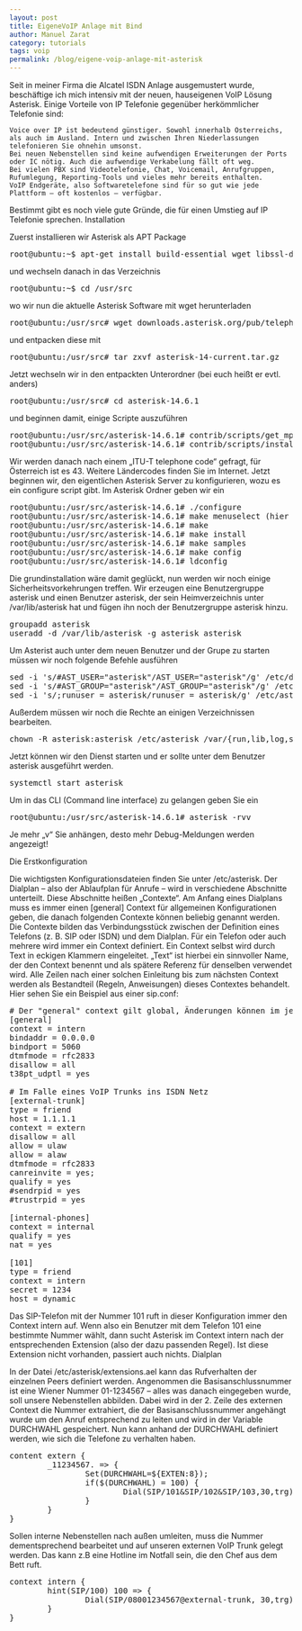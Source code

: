 ```yaml
---
layout: post
title: EigeneVoIP Anlage mit Bind
author: Manuel Zarat
category: tutorials
tags: voip
permalink: /blog/eigene-voip-anlage-mit-asterisk
---
```


Seit in meiner Firma die Alcatel ISDN Anlage ausgemustert wurde, beschäftige ich mich intensiv mit der neuen, hauseigenen VoIP Lösung Asterisk. Einige Vorteile von IP Telefonie gegenüber herkömmlicher Telefonie sind:

    Voice over IP ist bedeutend günstiger. Sowohl innerhalb Österreichs, als auch im Ausland. Intern und zwischen Ihren Niederlassungen telefonieren Sie ohnehin umsonst.
    Bei neuen Nebenstellen sind keine aufwendigen Erweiterungen der Ports oder IC nötig. Auch die aufwendige Verkabelung fällt oft weg.
    Bei vielen PBX sind Videotelefonie, Chat, Voicemail, Anrufgruppen, Rufumlegung, Reporting-Tools und vieles mehr bereits enthalten.
    VoIP Endgeräte, also Softwaretelefone sind für so gut wie jede Plattform – oft kostenlos – verfügbar.

<!--excerpt_separator-->

Bestimmt gibt es noch viele gute Gründe, die für einen Umstieg auf IP Telefonie sprechen.
Installation

Zuerst installieren wir Asterisk als APT Package

<pre>root@ubuntu:~$ apt-get install build-essential wget libssl-dev libncurses5-dev libnewt-dev libxml2-dev linux-headers-$(uname -r) libsqlite3-dev uuid-dev git subversion</pre>

und wechseln danach in das Verzeichnis

<pre>root@ubuntu:~$ cd /usr/src</pre>

wo wir nun die aktuelle Asterisk Software mit wget herunterladen

<pre>root@ubuntu:/usr/src# wget downloads.asterisk.org/pub/telephony/asterisk/asterisk-14-current.tar.gz</pre>

und entpacken diese mit

<pre>root@ubuntu:/usr/src# tar zxvf asterisk-14-current.tar.gz</pre>

Jetzt wechseln wir in den entpackten Unterordner (bei euch heißt er evtl. anders)

<pre>root@ubuntu:/usr/src# cd asterisk-14.6.1</pre>

und beginnen damit, einige Scripte auszuführen

<pre>root@ubuntu:/usr/src/asterisk-14.6.1# contrib/scripts/get_mp3_source.sh
root@ubuntu:/usr/src/asterisk-14.6.1# contrib/scripts/install_prereq install</pre>

Wir werden danach nach einem „ITU-T telephone code“ gefragt, für Österreich ist es 43. Weitere Ländercodes finden Sie im Internet. Jetzt beginnen wir, den eigentlichen Asterisk Server zu konfigurieren, wozu es ein configure script gibt. Im Asterisk Ordner geben wir ein

<pre>root@ubuntu:/usr/src/asterisk-14.6.1# ./configure
root@ubuntu:/usr/src/asterisk-14.6.1# make menuselect (hier können wir alles lassen wie es ist)
root@ubuntu:/usr/src/asterisk-14.6.1# make
root@ubuntu:/usr/src/asterisk-14.6.1# make install
root@ubuntu:/usr/src/asterisk-14.6.1# make samples
root@ubuntu:/usr/src/asterisk-14.6.1# make config
root@ubuntu:/usr/src/asterisk-14.6.1# ldconfig</pre>

Die grundinstallation wäre damit geglückt, nun werden wir noch einige Sicherheitsvorkehrungen treffen. Wir erzeugen eine Benutzergruppe asterisk und einen Benutzer asterisk, der sein Heimverzeichnis unter /var/lib/asterisk hat und fügen ihn noch der Benutzergruppe asterisk hinzu.

<pre>groupadd asterisk
useradd -d /var/lib/asterisk -g asterisk asterisk</pre>

Um Asterist auch unter dem neuen Benutzer und der Grupe zu starten müssen wir noch folgende Befehle ausführen

<pre>sed -i 's/#AST_USER="asterisk"/AST_USER="asterisk"/g' /etc/default/asterisk
sed -i 's/#AST_GROUP="asterisk"/AST_GROUP="asterisk"/g' /etc/default/asterisk
sed -i 's/;runuser = asterisk/runuser = asterisk/g' /etc/asterisk/asterisk.conf</pre>

Außerdem müssen wir noch die Rechte an einigen Verzeichnissen bearbeiten.

<pre>chown -R asterisk:asterisk /etc/asterisk /var/{run,lib,log,spool}/asterisk /usr/lib/asterisk</pre>

Jetzt können wir den Dienst starten und er sollte unter dem Benutzer asterisk ausgeführt werden.

<pre>systemctl start asterisk</pre>

Um in das CLI (Command line interface) zu gelangen geben Sie ein

<pre>root@ubuntu:/usr/src/asterisk-14.6.1# asterisk -rvv</pre>

Je mehr „v“ Sie anhängen, desto mehr Debug-Meldungen werden angezeigt!

Die Erstkonfiguration

Die wichtigsten Konfigurationsdateien finden Sie unter /etc/asterisk. Der Dialplan – also der Ablaufplan für Anrufe – wird in verschiedene Abschnitte unterteilt. Diese Abschnitte heißen „Contexte“. Am Anfang eines Dialplans muss es immer einen [general] Context für allgemeinen Konfigurationen geben, die danach folgenden Contexte können beliebig genannt werden. Die Contexte bilden das Verbindungsstück zwischen der Definition eines Telefons (z. B. SIP oder ISDN) und dem Dialplan. Für ein Telefon oder auch mehrere wird immer ein Context definiert. Ein Context selbst wird durch Text in eckigen Klammern eingeleitet. „Text“ ist hierbei ein sinnvoller Name, der den Context benennt und als spätere Referenz für denselben verwendet wird. Alle Zeilen nach einer solchen Einleitung bis zum nächsten Context werden als Bestandteil (Regeln, Anweisungen) dieses Contextes behandelt. Hier sehen Sie ein Beispiel aus einer sip.conf:

<pre># Der "general" context gilt global, Änderungen können im jeweiligen Sub Context vorgenommen werden.
[general]
context = intern
bindaddr = 0.0.0.0
bindport = 5060
dtmfmode = rfc2833
disallow = all
t38pt_udptl = yes

# Im Falle eines VoIP Trunks ins ISDN Netz
[external-trunk]
type = friend
host = 1.1.1.1
context = extern
disallow = all
allow = ulaw
allow = alaw
dtmfmode = rfc2833
canreinvite = yes;
qualify = yes
#sendrpid = yes
#trustrpid = yes

[internal-phones]
context = internal
qualify = yes
nat = yes

[101]
type = friend
context = intern
secret = 1234
host = dynamic</pre>

Das SIP-Telefon mit der Nummer 101 ruft in dieser Konfiguration immer den Context intern auf. Wenn also ein Benutzer mit dem Telefon 101 eine bestimmte Nummer wählt, dann sucht Asterisk im Context intern nach der entsprechenden Extension (also der dazu passenden Regel). Ist diese Extension nicht vorhanden, passiert auch nichts.
Dialplan

In der Datei /etc/asterisk/extensions.ael kann das Rufverhalten der einzelnen Peers definiert werden. Angenommen die Basisanschlussnummer ist eine Wiener Nummer 01-1234567 – alles was danach eingegeben wurde, soll unsere Nebenstellen abbilden.  Dabei wird in der 2. Zeile des externen Context die Nummer extrahiert, die der Basisanschlussnummer angehängt wurde um den Anruf entsprechend zu leiten und wird in der Variable DURCHWAHL gespeichert. Nun kann anhand der DURCHWAHL definiert werden, wie sich die Telefone zu verhalten haben.

<pre>content extern {
        _11234567. => {
                Set(DURCHWAHL=${EXTEN:8});
                if($(DURCHWAHL) = 100) {
                        Dial(SIP/101&SIP/102&SIP/103,30,trg);
                }
        }
}</pre>

Sollen interne Nebenstellen nach außen umleiten, muss die Nummer dementsprechend bearbeitet und auf unseren externen VoIP Trunk gelegt werden. Das kann z.B eine Hotline im Notfall sein, die den Chef aus dem Bett ruft.

<pre>context intern {
        hint(SIP/100) 100 => {
                Dial(SIP/08001234567@external-trunk, 30,trg);
        }
}</pre>
